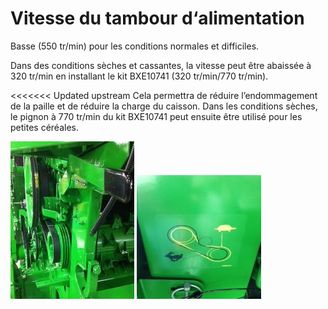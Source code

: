 # Vitesse du tambour d‘alimentation
Basse (550 tr/min) pour les conditions normales et difficiles. 

Dans des conditions sèches et cassantes, la vitesse peut être abaissée à 320 tr/min en installant le kit BXE10741 (320 tr/min/770 tr/min). 

<<<<<<< Updated upstream
Cela permettra de réduire
l’endommagement de la paille et de réduire la charge du caisson. Dans les
conditions sèches, le pignon à 770 tr/min du kit BXE10741 peut ensuite être
utilisé pour les petites céréales.

![images/img4.jpg](images/img4.jpg)
![images/img5.jpg](images/img5.jpg)